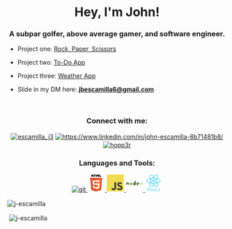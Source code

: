 <h1 align="center">Hey, I'm John!</h1>
<h3 align="center">A subpar golfer, above average gamer, and software engineer.</h3>

- Project one: [Rock, Paper, Scissors](https://handrockpaper.netlify.app)

- Project two: [To-Do App](https://infamoustodo.netlify.app)

- Project three: [Weather App](https://anotherdayweather.netlify.app)

- Slide in my DM here: **jbescamilla6@gmail.com**

<br>

<h3 align="center">Connect with me:</h3>
<p align="center">
<a href="https://twitter.com/escamilla_j3" target="blank"><img align="center" src="https://raw.githubusercontent.com/rahuldkjain/github-profile-readme-generator/master/src/images/icons/Social/twitter.svg" alt="escamilla_j3" height="30" width="40" /></a>
<a href="https://linkedin.com/in/https://www.linkedin.com/in/john-escamilla-8b71481b8/" target="blank"><img align="center" src="https://raw.githubusercontent.com/rahuldkjain/github-profile-readme-generator/master/src/images/icons/Social/linked-in-alt.svg" alt="https://www.linkedin.com/in/john-escamilla-8b71481b8/" height="30" width="40" /></a>
<a href="https://instagram.com/hopp3r" target="blank"><img align="center" src="https://raw.githubusercontent.com/rahuldkjain/github-profile-readme-generator/master/src/images/icons/Social/instagram.svg" alt="hopp3r" height="30" width="40" /></a>
</p>

<h3 align="center">Languages and Tools:</h3>
<p align="center"> <a href="https://git-scm.com/" target="_blank" rel="noreferrer"> <img src="https://www.vectorlogo.zone/logos/git-scm/git-scm-icon.svg" alt="git" width="40" height="40"/> </a> <a href="https://www.w3.org/html/" target="_blank" rel="noreferrer"> <img src="https://raw.githubusercontent.com/devicons/devicon/master/icons/html5/html5-original-wordmark.svg" alt="html5" width="40" height="40"/> </a> <a href="https://developer.mozilla.org/en-US/docs/Web/JavaScript" target="_blank" rel="noreferrer"> <img src="https://raw.githubusercontent.com/devicons/devicon/master/icons/javascript/javascript-original.svg" alt="javascript" width="40" height="40"/> </a> <a href="https://nodejs.org" target="_blank" rel="noreferrer"> <img src="https://raw.githubusercontent.com/devicons/devicon/master/icons/nodejs/nodejs-original-wordmark.svg" alt="nodejs" width="40" height="40"/> </a> <a href="https://reactjs.org/" target="_blank" rel="noreferrer"> <img src="https://raw.githubusercontent.com/devicons/devicon/master/icons/react/react-original-wordmark.svg" alt="react" width="40" height="40"/> </a> </p>

<p><img align="center" src="https://github-readme-stats.vercel.app/api/top-langs?username=j-escamilla&show_icons=true&theme=tokyonight&locale=en&layout=compact" alt="j-escamilla" /></p>

<p>&nbsp;<img align="center" src="https://github-readme-stats.vercel.app/api?username=j-escamilla&show_icons=true&theme=tokyonight&locale=en" alt="j-escamilla" /></p>

